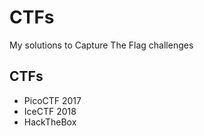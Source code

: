 # CTFs

My solutions to Capture The Flag challenges

## CTFs

- PicoCTF 2017
- IceCTF 2018
- HackTheBox
